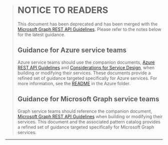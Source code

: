 > # NOTICE TO READERS
> This document has been deprecated and has been merged with the [Microsoft Graph REST API Guidelines](./graph/Guidelines.md). Please refer to the notes below for the latest guidance.
> 
> ## **Guidance for Azure service teams**
> Azure service teams should use the companion documents, [Azure REST API Guidelines](./azure/Guidelines.md) and [Considerations for Service Design](./azure/ConsiderationsForServiceDesign.md), when building or modifying their services. These documents provide a refined set of guidance targeted specifically for Azure services. For more information, see the [README](./azure/README.md) in the Azure folder.
> 
> ## **Guidance for Microsoft Graph service teams**
> Graph service teams should reference the companion document, [Microsoft Graph REST API Guidelines](./graph/GuidelinesGraph.md) when building or modifying their services. This document and the associated pattern catalog provides a refined set of guidance targeted specifically for Microsoft Graph services.

---
